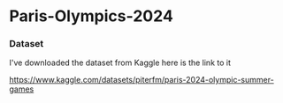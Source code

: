 # Paris-Olympics-2024

### Dataset
I've downloaded the dataset from Kaggle here is the link to it

https://www.kaggle.com/datasets/piterfm/paris-2024-olympic-summer-games
